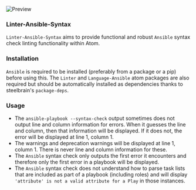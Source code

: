 ![Preview](https://raw.githubusercontent.com/mschuchard/linter-ansible-syntax/master/linter_ansible_syntax.png)

### Linter-Ansible-Syntax
`Linter-Ansible-Syntax` aims to provide functional and robust `Ansible` syntax check linting functionality within Atom.

### Installation
`Ansible` is required to be installed (preferably from a package or a pip) before using this. The `Linter` and `Language-Ansible` atom packages are also required but should be automatically installed as dependencies thanks to steelbrain's `package-deps`.

### Usage
- The `ansible-playbook --syntax-check` output sometimes does not output line and column information for errors. When it guesses the line and column, then that information will be displayed. If it does not, the error will be displayed at line 1, column 1.
- The warnings and deprecation warnings will be displayed at line 1, column 1. There is never line and column information for these.
- The `Ansible` syntax check only outputs the first error it encounters and therefore only the first error in a playbook will be displayed.
- The `Ansible` syntax check does not understand how to parse task lists that are included as part of a playbook (including roles) and will display `'attribute' is not a valid attribute for a Play` in those instances.
